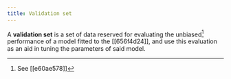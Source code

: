 ```yaml
---
title: Validation set
---
```


A **validation set** is a set of data reserved for evaluating the unbiased[^1] performance of a model fitted to the [[656f4d24]], and use this evaluation as an aid in tuning the parameters of said model.

[^1]: See [[e60ae578]]
